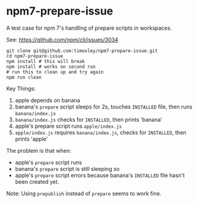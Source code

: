 # npm7-prepare-issue

A test case for npm 7's handling of prepare scripts in workspaces.

See: https://github.com/npm/cli/issues/3034

```
git clone git@github.com:timoxley/npm7-prepare-issue.git
cd npm7-prepare-issue
npm install # this will break
npm install # works on second run
# run this to clean up and try again
npm run clean
```

Key Things:

1. apple depends on banana
2. banana's `prepare` script sleeps for 2s, touches `INSTALLED` file, then runs `banana/index.js`
3. `banana/index.js` checks for `INSTALLED`, then prints 'banana'
4. apple's prepare script runs `apple/index.js`
5. `apple/index.js` requires `banana/index.js`, checks for `INSTALLED`, then prints 'apple'

The problem is that when:

* apple's `prepare` script runs
* banana's `prepare` script is still sleeping so 
* apple's `prepare` script errors because banana's `INSTALLED` file hasn't been created yet.

Note: Using `prepublish` instead of `prepare` seems to work fine.
